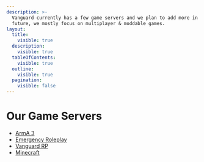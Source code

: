```yaml
---
description: >-
  Vanguard currently has a few game servers and we plan to add more in the
  future, we mostly focus on multiplayer & moddable games.
layout:
  title:
    visible: true
  description:
    visible: true
  tableOfContents:
    visible: true
  outline:
    visible: true
  pagination:
    visible: false
---
```


# Our Game Servers

* [ArmA 3](../other-games/arma-3.md)
* [Emergency Roleplay](../fivem/emergency-roleplay.md)
* [Vanguard RP](../fivem/vanguard-rp/)
* [Minecraft](../other-games/minecraft.md)
